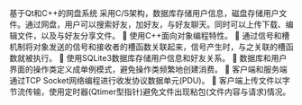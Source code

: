 
基于Qt和C++的网盘系统
采用C/S架构，数据库存储用户信息，磁盘存储用户文件。通过网盘，用户可以搜索好友，加好友，与好友聊天。同时可以上传下载、编辑文件，以及与好友分享文件。
	使用C++面向对象编程特性。
	通过信号和槽机制将对象发送的信号和接收者的槽函数关联起来，信号产生时，与之关联的槽函数就被执行。
	使用SQLite3数据库存储用户信息和好友关系。
	数据库和用户界面的操作类定义成单例模式，避免操作类频繁地创建消费。
	客户端和服务端通过TCP Socket网络编程进行收发协议数据单元(PDU)。 
	客户端上传文件以字节流传输，使用定时器(Qtimer型指针)避免文件出现粘包(文件内容与请求)情况。

